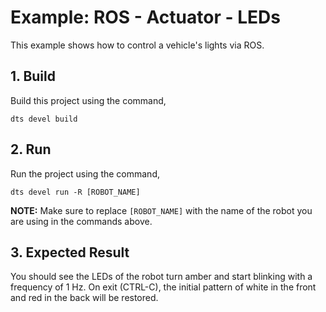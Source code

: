 # Example: ROS - Actuator - LEDs

This example shows how to control a vehicle's lights via ROS.

## 1. Build

Build this project using the command,

```shell
dts devel build
```

## 2. Run

Run the project using the command,

```shell
dts devel run -R [ROBOT_NAME]
```

**NOTE:** Make sure to replace `[ROBOT_NAME]` with the name of the robot you are using in the commands above.


## 3. Expected Result

You should see the LEDs of the robot turn amber and start blinking with a frequency of 1 Hz. 
On exit (CTRL-C), the initial pattern of white in the front and red in the back will be restored. 
